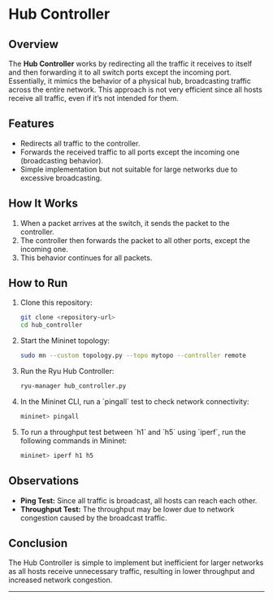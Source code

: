 # Hub Controller

## Overview

The **Hub Controller** works by redirecting all the traffic it receives to itself and then forwarding it to all switch ports except the incoming port. Essentially, it mimics the behavior of a physical hub, broadcasting traffic across the entire network. This approach is not very efficient since all hosts receive all traffic, even if it’s not intended for them.

## Features

- Redirects all traffic to the controller.
- Forwards the received traffic to all ports except the incoming one (broadcasting behavior).
- Simple implementation but not suitable for large networks due to excessive broadcasting.

## How It Works

1. When a packet arrives at the switch, it sends the packet to the controller.
2. The controller then forwards the packet to all other ports, except the incoming one.
3. This behavior continues for all packets.

## How to Run

1. Clone this repository:

    ```bash
    git clone <repository-url>
    cd hub_controller
    ```

2. Start the Mininet topology:

    ```bash
    sudo mn --custom topology.py --topo mytopo --controller remote
    ```

3. Run the Ryu Hub Controller:

    ```bash
    ryu-manager hub_controller.py
    ```

4. In the Mininet CLI, run a \`pingall\` test to check network connectivity:

    ```bash
    mininet> pingall
    ```

5. To run a throughput test between \`h1\` and \`h5\` using \`iperf\`, run the following commands in Mininet:

    ```bash
    mininet> iperf h1 h5
    ```

## Observations

- **Ping Test:** Since all traffic is broadcast, all hosts can reach each other.
- **Throughput Test:** The throughput may be lower due to network congestion caused by the broadcast traffic.

## Conclusion

The Hub Controller is simple to implement but inefficient for larger networks as all hosts receive unnecessary traffic, resulting in lower throughput and increased network congestion.

---
